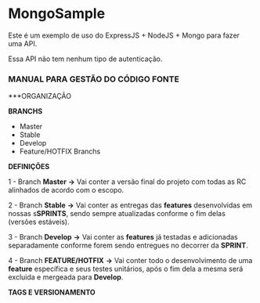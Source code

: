 # MongoSample

Este é um exemplo de uso do ExpressJS + NodeJS + Mongo para fazer uma API.

Essa API não tem nenhum tipo de autenticação.

### MANUAL PARA GESTÃO DO CÓDIGO FONTE ###

***ORGANIZAÇÃO

**BRANCHS**

* Master
* Stable
* Develop
* Feature/HOTFIX Branchs

**DEFINIÇÕES**

1 - Branch **Master** **->** 
  Vai conter a versão final do projeto com todas as RC alinhados de 
  acordo com o escopo.
  
2 - Branch **Stable** **->**
  Vai conter as entregas das **features** desenvolvidas em nossas s**SPRINTS**, sendo sempre
  atualizadas conforme o fim delas (versões estáveis).
  
3 - Branch **Develop** **->**
   Vai conter as **features** já testadas e adicionadas separadamente conforme forem sendo
   entregues no decorrer da **SPRINT**.

4 - Branch **FEATURE/HOTFIX** **->**
    Vai conter todo o desenvolvimento de uma **feature** específica e seus testes unitários,
    após o fim dela a mesma será excluida e mergeada para **Develop**.
    
  **TAGS E VERSIONAMENTO**

